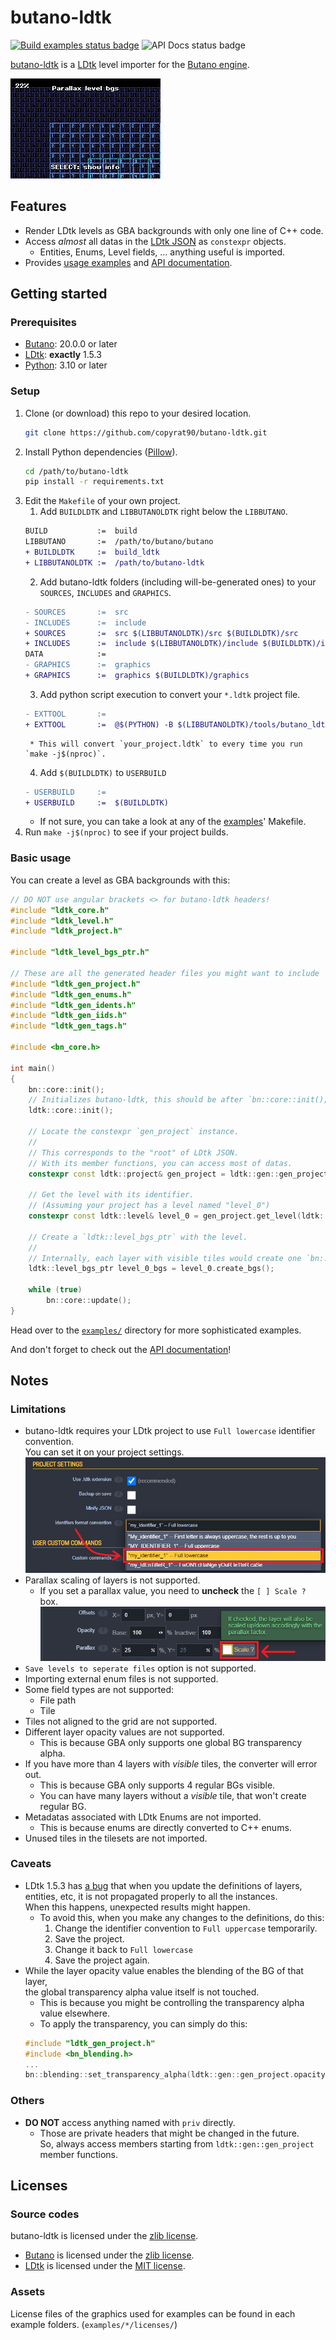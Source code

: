 # butano-ldtk

[![Build examples status badge](https://github.com/copyrat90/butano-ldtk/actions/workflows/build-examples.yml/badge.svg)](https://github.com/copyrat90/butano-ldtk/actions/workflows/build-examples.yml)
![API Docs status badge](https://github.com/copyrat90/butano-ldtk/actions/workflows/doxygen.yml/badge.svg)

[butano-ldtk](https://github.com/copyrat90/butano-ldtk) is a [LDtk](https://ldtk.io/) level importer for the [Butano engine](https://github.com/GValiente/butano).

![](docs/images/parallax_level_bgs.gif)

## Features

* Render LDtk levels as GBA backgrounds with only one line of C++ code.
* Access *almost* all datas in the [LDtk JSON](https://ldtk.io/json) as `constexpr` objects.
    * Entities, Enums, Level fields, ... anything useful is imported.
* Provides [usage examples](examples/) and [API documentation](https://copyrat90.github.io/butano-ldtk).

## Getting started

### Prerequisites

* [Butano](https://gvaliente.github.io/butano/getting_started.html): 20.0.0 or later
* [LDtk](https://ldtk.io/download/): **exactly** 1.5.3
* [Python](https://www.python.org/downloads/): 3.10 or later

### Setup

1. Clone (or download) this repo to your desired location.
    ```bash
    git clone https://github.com/copyrat90/butano-ldtk.git
    ```
2. Install Python dependencies ([Pillow](https://pillow.readthedocs.io/en/stable/index.html)).
    ```bash
    cd /path/to/butano-ldtk
    pip install -r requirements.txt
    ```
3. Edit the `Makefile` of your own project.
    1. Add `BUILDLDTK` and `LIBBUTANOLDTK` right below the `LIBBUTANO`.
    ```diff
    BUILD       	:=  build
    LIBBUTANO   	:=  /path/to/butano/butano
    + BUILDLDTK   	:=  build_ldtk
    + LIBBUTANOLDTK	:=  /path/to/butano-ldtk
    ```
    2. Add butano-ldtk folders (including will-be-generated ones) to your `SOURCES`, `INCLUDES` and `GRAPHICS`.
    ```diff
    - SOURCES     	:=  src
    - INCLUDES    	:=  include
    + SOURCES     	:=  src $(LIBBUTANOLDTK)/src $(BUILDLDTK)/src
    + INCLUDES    	:=  include $(LIBBUTANOLDTK)/include $(BUILDLDTK)/include
    DATA        	:=
    - GRAPHICS    	:=  graphics
    + GRAPHICS    	:=  graphics $(BUILDLDTK)/graphics
    ```
    3. Add python script execution to convert your `*.ldtk` project file.
    ```diff
    - EXTTOOL     	:=
    + EXTTOOL     	:=  @$(PYTHON) -B $(LIBBUTANOLDTK)/tools/butano_ldtk.py --input=/path/to/your_project.ldtk --build=$(BUILDLDTK)
    ```
        * This will convert `your_project.ldtk` to every time you run `make -j$(nproc)`.
    4. Add `$(BUILDLDTK)` to `USERBUILD`
    ```diff
    - USERBUILD   	:=
    + USERBUILD   	:=  $(BUILDLDTK)
    ```
    * If not sure, you can take a look at any of the [examples](examples/)' Makefile.
4. Run `make -j$(nproc)` to see if your project builds.

### Basic usage

You can create a level as GBA backgrounds with this:

```cpp
// DO NOT use angular brackets <> for butano-ldtk headers!
#include "ldtk_core.h"
#include "ldtk_level.h"
#include "ldtk_project.h"

#include "ldtk_level_bgs_ptr.h"

// These are all the generated header files you might want to include
#include "ldtk_gen_project.h"
#include "ldtk_gen_enums.h"
#include "ldtk_gen_idents.h"
#include "ldtk_gen_iids.h"
#include "ldtk_gen_tags.h"

#include <bn_core.h>

int main()
{
    bn::core::init();
    // Initializes butano-ldtk, this should be after `bn::core::init();`
    ldtk::core::init();

    // Locate the constexpr `gen_project` instance.
    //
    // This corresponds to the "root" of LDtk JSON.
    // With its member functions, you can access most of datas.
    constexpr const ldtk::project& gen_project = ldtk::gen::gen_project;

    // Get the level with its identifier.
    // (Assuming your project has a level named "level_0")
    constexpr const ldtk::level& level_0 = gen_project.get_level(ldtk::gen::level_ident::level_0);

    // Create a `ldtk::level_bgs_ptr` with the level.
    //
    // Internally, each layer with visible tiles would create one `bn::regular_bg_ptr`
    ldtk::level_bgs_ptr level_0_bgs = level_0.create_bgs();

    while (true)
        bn::core::update();
}
```

Head over to the [`examples/`](examples/) directory for more sophisticated examples.

And don't forget to check out the [API documentation](https://copyrat90.github.io/butano-ldtk)!

## Notes

### Limitations

* butano-ldtk requires your LDtk project to use `Full lowercase` identifier convention.<br/>
  You can set it on your project settings.
    ![](docs/images/full_lowercase.png)
* Parallax scaling of layers is not supported.
    * If you set a parallax value, you need to **uncheck** the `[ ] Scale ?` box.
        ![](docs/images/uncheck_parallax_scale.png)
* `Save levels to seperate files` option is not supported.
* Importing external enum files is not supported.
* Some field types are not supported:
    * File path
    * Tile
* Tiles not aligned to the grid are not supported.
* Different layer opacity values are not supported.
    * This is because GBA only supports one global BG transparency alpha.
* If you have more than 4 layers with *visible* tiles, the converter will error out.
    * This is because GBA only supports 4 regular BGs visible.
    * You can have many layers without a *visible* tile, that won't create regular BG.
* Metadatas associated with LDtk Enums are not imported.
    * This is because enums are directly converted to C++ enums.
* Unused tiles in the tilesets are not imported.

### Caveats

* LDtk 1.5.3 has [a bug](https://github.com/deepnight/ldtk/issues/1188) that when you update the definitions of layers, entities, etc, it is not propagated properly to all the instances.<br/>
  When this happens, unexpected results might happen.
    * To avoid this, when you make any changes to the definitions, do this:
        1. Change the identifier convention to `Full uppercase` temporarily.
        2. Save the project.
        3. Change it back to `Full lowercase`
        4. Save the project again.
* While the layer opacity value enables the blending of the BG of that layer,<br/>
  the global transparency alpha value itself is not touched.<br/>
    * This is because you might be controlling the transparency alpha value elsewhere.
    * To apply the transparency, you can simply do this:
    ```cpp
    #include "ldtk_gen_project.h"
    #include <bn_blending.h>
    ...
    bn::blending::set_transparency_alpha(ldtk::gen::gen_project.opacity());
    ```

### Others

* **DO NOT** access anything named with `priv` directly.
    * Those are private headers that might be changed in the future.<br/>
      So, always access members starting from `ldtk::gen::gen_project` member functions.

## Licenses

### Source codes

butano-ldtk is licensed under the [zlib license](LICENSE).

* [Butano](https://github.com/GValiente/butano) is licensed under the [zlib license](licenses/butano.txt).
* [LDtk](https://github.com/deepnight/ldtk) is licensed under the [MIT license](licenses/ldtk.txt).

### Assets

License files of the graphics used for examples can be found in each example folders. (`examples/*/licenses/`)
